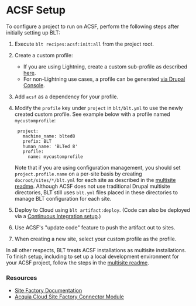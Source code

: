 # ACSF Setup

To configure a project to run on ACSF, perform the following steps after initially setting up BLT:

1. Execute `blt recipes:acsf:init:all` from the project root.
1. Create a custom profile:
    - If you are using Lightning, create a custom sub-profile as described [here](https://docs.acquia.com/lightning/subprofile).
    - For non-Lightning use cases, a profile can be generated [via Drupal Console](https://hechoendrupal.gitbooks.io/drupal-console/content/en/commands/generate-profile.html).
1. Add `acsf` as a dependency for your profile.
1. Modify the `profile` key under `project` in `blt/blt.yml` to use the newly created custom profile. See example below with a profile named `mycustomprofile`:

        project:
          machine_name: blted8
          prefix: BLT
          human_name: 'BLTed 8'
          profile:
            name: mycustomprofile
            
   Note that if you are using configuration management, you should set `project.profile.name` on a per-site basis by creating `docroot/sites/*/blt.yml` for each site as described in the [multisite readme](multisite.md). Although ACSF does not use traditional Drupal multisite directories, BLT still uses `blt.yml` files placed in these directories to manage BLT configuration for each site.

1. Deploy to Cloud using `blt artifact:deploy`. (Code can also be deployed via a [Continuous Integration setup](http://blt.readthedocs.io/en/stable/readme/deploy/#continuous-integration).)
1. Use ACSF's "update code" feature to push the artifact out to sites.
1. When creating a new site, select your custom profile as the profile.

In all other respects, BLT treats ACSF installations as multisite installations. To finish setup, including to set up a local development environment for your ACSF project, follow the steps in the [multisite readme](multisite.md).

### Resources

* [Site Factory Documentation](https://docs.acquia.com/site-factory/)
* [Acquia Cloud Site Factory Connector Module](https://www.drupal.org/project/acsf)
